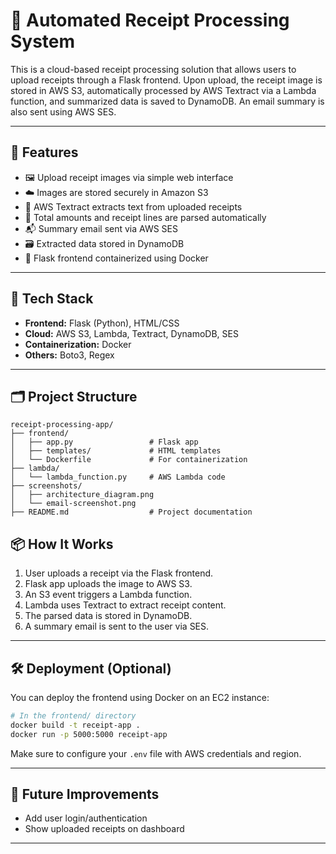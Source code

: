 # 🧾 Automated Receipt Processing System

This is a cloud-based receipt processing solution that allows users to upload receipts through a Flask frontend. Upon upload, the receipt image is stored in AWS S3, automatically processed by AWS Textract via a Lambda function, and summarized data is saved to DynamoDB. An email summary is also sent using AWS SES.

---

## 🚀 Features

- 🖼️ Upload receipt images via simple web interface
- ☁️ Images are stored securely in Amazon S3
- 🧠 AWS Textract extracts text from uploaded receipts
- 💸 Total amounts and receipt lines are parsed automatically
- 📬 Summary email sent via AWS SES
- 🗃️ Extracted data stored in DynamoDB
- 🐳 Flask frontend containerized using Docker

---

## 🧩 Tech Stack

- **Frontend:** Flask (Python), HTML/CSS
- **Cloud:** AWS S3, Lambda, Textract, DynamoDB, SES
- **Containerization:** Docker
- **Others:** Boto3, Regex

---

## 🗂️ Project Structure

```
receipt-processing-app/
├── frontend/
│   ├── app.py                 # Flask app
│   ├── templates/             # HTML templates
│   └── Dockerfile             # For containerization
├── lambda/
│   └── lambda_function.py     # AWS Lambda code
├── screenshots/
│   ├── architecture_diagram.png           
│   └── email-screenshot.png
├── README.md                  # Project documentation
```


## 📦 How It Works

1. User uploads a receipt via the Flask frontend.
2. Flask app uploads the image to AWS S3.
3. An S3 event triggers a Lambda function.
4. Lambda uses Textract to extract receipt content.
5. The parsed data is stored in DynamoDB.
6. A summary email is sent to the user via SES.

---

## 🛠️ Deployment (Optional)

You can deploy the frontend using Docker on an EC2 instance:

```bash
# In the frontend/ directory
docker build -t receipt-app .
docker run -p 5000:5000 receipt-app
```

Make sure to configure your `.env` file with AWS credentials and region.

---

## 🧳 Future Improvements

- Add user login/authentication
- Show uploaded receipts on dashboard

---

